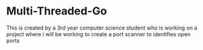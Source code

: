 # Multi-Threaded-Go
This is created by a 3rd year computer science student who is working on a project where i will be working to create a port scanner to identifies open ports
